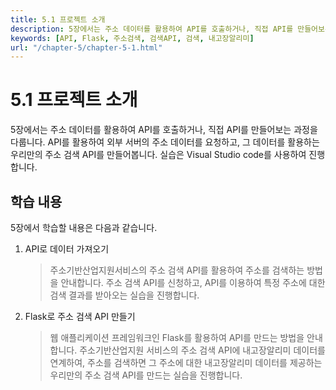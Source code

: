 ```yaml
---
title: 5.1 프로젝트 소개
description: 5장에서는 주소 데이터를 활용하여 API를 호출하거나, 직접 API를 만들어보는 과정을 다룹니다. API를 활용하여 외부 서버의 주소 데이터를 요청하고, 그 데이터를 활용하는 우리만의 주소 검색 API를 만들어봅니다.
keywords: [API, Flask, 주소검색, 검색API, 검색, 내고장알리미]
url: "/chapter-5/chapter-5-1.html"
---
```


# 5.1 프로젝트 소개

5장에서는 주소 데이터를 활용하여 API를 호출하거나, 직접 API를 만들어보는 과정을 다룹니다. API를 활용하여 외부 서버의 주소 데이터를 요청하고, 그 데이터를 활용하는 우리만의 주소 검색 API를 만들어봅니다. 실습은 Visual Studio code를 사용하여 진행합니다.

## 학습 내용

5장에서 학습할 내용은 다음과 같습니다.

1. API로 데이터 가져오기<br>

   > 주소기반산업지원서비스의 주소 검색 API를 활용하여 주소를 검색하는 방법을 안내합니다. 주소 검색 API를 신청하고, API를 이용하여 특정 주소에 대한 검색 결과를 받아오는 실습을 진행합니다.

2. Flask로 주소 검색 API 만들기<br>
   > 웹 애플리케이션 프레임워크인 Flask를 활용하여 API를 만드는 방법을 안내합니다. 주소기반산업지원 서비스의 주소 검색 API에 내고장알리미 데이터를 연계하여, 주소를 검색하면 그 주소에 대한 내고장알리미 데이터를 제공하는 우리만의 주소 검색 API를 만드는 실습을 진행합니다.

